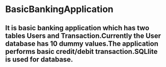 # BasicBankingApplication
<h2>It is basic banking application which has two tables Users and Transaction.Currently the User database has 10 dummy values.The application performs basic credit/debit transaction.SQLlite is used for database.</h2>
